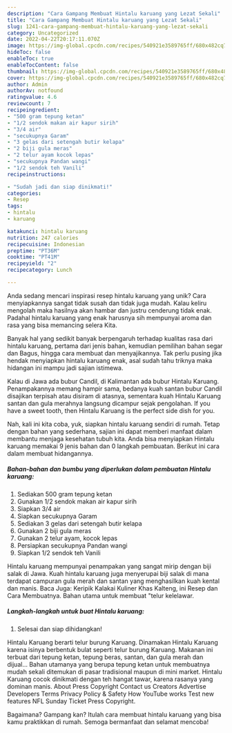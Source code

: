 ```yaml
---
description: "Cara Gampang Membuat Hintalu karuang yang Lezat Sekali"
title: "Cara Gampang Membuat Hintalu karuang yang Lezat Sekali"
slug: 1241-cara-gampang-membuat-hintalu-karuang-yang-lezat-sekali
category: Uncategorized
date: 2022-04-22T20:17:11.070Z
image: https://img-global.cpcdn.com/recipes/540921e3589765ff/680x482cq70/hintalu-karuang-foto-resep-utama.jpg
hideToc: false
enableToc: true
enableTocContent: false
thumbnail: https://img-global.cpcdn.com/recipes/540921e3589765ff/680x482cq70/hintalu-karuang-foto-resep-utama.jpg
cover: https://img-global.cpcdn.com/recipes/540921e3589765ff/680x482cq70/hintalu-karuang-foto-resep-utama.jpg
author: Admin
authorAv: notfound
ratingvalue: 4.6
reviewcount: 7
recipeingredient:
- "500 gram tepung ketan"
- "1/2 sendok makan air kapur sirih"
- "3/4 air"
- "secukupnya Garam"
- "3 gelas dari setengah butir kelapa"
- "2 biji gula meras"
- "2 telur ayam kocok lepas"
- "secukupnya Pandan wangi"
- "1/2 sendok teh Vanili"
recipeinstructions:

- "Sudah jadi dan siap dinikmati!"
categories:
- Resep
tags:
- hintalu
- karuang

katakunci: hintalu karuang 
nutrition: 247 calories
recipecuisine: Indonesian
preptime: "PT36M"
cooktime: "PT41M"
recipeyield: "2"
recipecategory: Lunch

---
```





Anda sedang mencari inspirasi resep hintalu karuang yang unik? Cara menyiapkannya sangat tidak susah dan tidak juga mudah. Kalau keliru mengolah maka hasilnya akan hambar dan justru cenderung tidak enak. Padahal hintalu karuang yang enak harusnya sih mempunyai aroma dan rasa yang bisa memancing selera Kita.





Banyak hal yang sedikit banyak berpengaruh terhadap kualitas rasa dari hintalu karuang, pertama dari jenis bahan, kemudian pemilihan bahan segar dan Bagus, hingga cara membuat dan menyajikannya. Tak perlu pusing jika hendak menyiapkan hintalu karuang enak,      asal sudah tahu triknya maka hidangan ini mampu jadi sajian istimewa.














Kalau di Jawa ada bubur Candil, di Kalimantan ada bubur Hintalu Karuang. Penampakannya memang hampir sama, bedanya kuah santan bubur Candil disajikan terpisah atau disiram di atasnya, sementara kuah Hintalu Karuang santan dan gula merahnya langsung dicampur sejak pengolahan. If you have a sweet tooth, then Hintalu Karuang is the perfect side dish for you.






Nah, kali ini kita coba, yuk, siapkan hintalu karuang sendiri di rumah. Tetap dengan bahan yang sederhana, sajian ini dapat memberi manfaat dalam membantu menjaga kesehatan tubuh kita. Anda bisa menyiapkan Hintalu karuang memakai 9 jenis bahan dan 0 langkah pembuatan. Berikut ini cara dalam membuat hidangannya.

<!--inarticleads1-->

##### Bahan-bahan dan bumbu yang diperlukan dalam pembuatan Hintalu karuang:

1. Sediakan 500 gram tepung ketan
1. Gunakan 1/2 sendok makan air kapur sirih
1. Siapkan 3/4 air
1. Siapkan secukupnya Garam
1. Sediakan 3 gelas dari setengah butir kelapa
1. Gunakan 2 biji gula meras
1. Gunakan 2 telur ayam, kocok lepas
1. Persiapkan secukupnya Pandan wangi
1. Siapkan 1/2 sendok teh Vanili


Hintalu karuang mempunyai penampakan yang sangat mirip dengan biji salak di Jawa. Kuah hintalu karuang juga menyerupai biji salak di mana terdapat campuran gula merah dan santan yang menghasilkan kuah kental dan manis. Baca Juga: Keripik Kalakai Kuliner Khas Kalteng, ini Resep dan Cara Membuatnya. Bahan utama untuk membuat &#34;telur kelelawar. 

<!--inarticleads2-->

##### Langkah-langkah untuk buat Hintalu karuang:


1. Selesai dan siap dihidangkan!

Hintalu Karuang berarti telur burung Karuang. Dinamakan Hintalu Karuang karena isinya berbentuk bulat seperti telur burung Karuang. Makanan ini terbuat dari tepung ketan, tepung beras, santan, dan gula merah dan dijual… Bahan utamanya yang berupa tepung ketan untuk membuatnya mudah sekali ditemukan di pasar tradisional maupun di mini market. Hintalu Karuang cocok dinikmati dengan teh hangat tawar, karena rasanya yang dominan manis. About Press Copyright Contact us Creators Advertise Developers Terms Privacy Policy &amp; Safety How YouTube works Test new features NFL Sunday Ticket Press Copyright. 

Bagaimana? Gampang kan? Itulah cara membuat hintalu karuang yang bisa kamu praktikkan di rumah. Semoga bermanfaat dan selamat mencoba!

